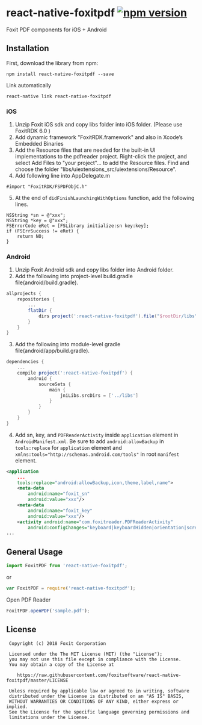 # react-native-foxitpdf [![npm version](https://img.shields.io/npm/v/react-native-foxitpdf.svg?style=flat)](https://www.npmjs.com/package/react-native-foxitpdf)

Foxit PDF components for iOS + Android

## Installation

First, download the library from npm:

```
npm install react-native-foxitpdf --save
```

Link automatically

```
react-native link react-native-foxitpdf
```

### iOS

1.  Unzip Foxit iOS sdk and copy libs folder into iOS folder.  (Please use FoxitRDK 6.0 )
2.  Add dynamic framework "FoxitRDK.framework" and also in Xcode’s Embedded Binaries
3.  Add the Resource files that are needed for the built-in UI implementations to the pdfreader project. Right-click the project, and select Add Files to "your project"… to add the Resource files. Find and choose the folder "libs/uiextensions_src/uiextensions/Resource".
4.  Add following line into AppDelegate.m

```objc
#import "FoxitRDK/FSPDFObjC.h"
```

5.  At the end of `didFinishLaunchingWithOptions` function, add the following lines.

```objc
NSString *sn = @"xxx";
NSString *key = @"xxx";
FSErrorCode eRet = [FSLibrary initialize:sn key:key];
if (FSErrSuccess != eRet) {
    return NO;
}
```

### Android

1.  Unzip Foxit Android sdk and copy libs folder into Android folder.
2.  Add the following into project-level build.gradle file(android/build.gradle).

```gradle
allprojects {
    repositories {
        ...
        flatDir {
            dirs project(':react-native-foxitpdf').file("$rootDir/libs")
        }
    }
}
```

3.  Add the following into module-level gradle file(android/app/build.gradle).

```gradle
dependencies {
    ...
    compile project(':react-native-foxitpdf') {
        android {
            sourceSets {
                main {
                    jniLibs.srcDirs = ['../libs']
                }
            }
        }
    }
}
```

4.  Add sn, key, and `PDFReaderActivity` inside `application` element in `AndroidManifest.xml`. Be sure to add `android:allowBackup` in `tools:replace` for `application` element and `xmlns:tools="http://schemas.android.com/tools"` in root `manifest` element.

```xml
<application
    ...
    tools:replace="android:allowBackup,icon,theme,label,name">
    <meta-data
        android:name="foxit_sn"
        android:value="xxx"/>
    <meta-data
        android:name="foxit_key"
        android:value="xxx"/>
    <activity android:name="com.foxitreader.PDFReaderActivity"
        android:configChanges="keyboard|keyboardHidden|orientation|screenSize" />
...
```

## General Usage

```js
import FoxitPDF from 'react-native-foxitpdf';
```

or

```js
var FoxitPDF = require('react-native-foxitpdf');
```

Open PDF Reader

```js
FoxitPDF.openPDF('sample.pdf');
```

## License

     Copyright (c) 2018 Foxit Corporation

     Licensed under the The MIT License (MIT) (the "License");
     you may not use this file except in compliance with the License.
     You may obtain a copy of the License at

        https://raw.githubusercontent.com/foxitsoftware/react-native-foxitpdf/master/LICENSE

     Unless required by applicable law or agreed to in writing, software
     distributed under the License is distributed on an "AS IS" BASIS,
     WITHOUT WARRANTIES OR CONDITIONS OF ANY KIND, either express or implied.
     See the License for the specific language governing permissions and
     limitations under the License.
